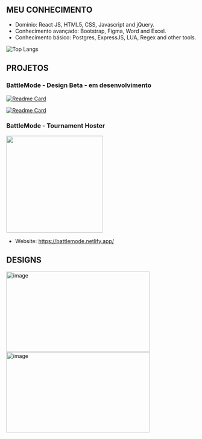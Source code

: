 ## MEU CONHECIMENTO

* Dominio: React JS, HTML5, CSS, Javascript and jQuery.
* Conhecimento avançado: Bootstrap, Figma, Word and Excel.
* Conhecimento básico: Postgres, ExpressJS, LUA, Regex and other tools.

![Top Langs](https://github-readme-stats.vercel.app/api/top-langs/?username=neekometria&layout=compact)

## PROJETOS
### BattleMode - Design Beta - em desenvolvimento

[![Readme Card](https://github-readme-stats.vercel.app/api/pin/?username=neekometria&repo=BattleMode-DesignBeta)]([https://github.com/anuraghazra/github-readme-stats](https://github.com/neekometria/BattleMode-DesignBeta-Backend))

[![Readme Card](https://github-readme-stats.vercel.app/api/pin/?username=neekometria&repo=BattleMode-DesignBeta-Backend)]([https://github.com/anuraghazra/github-readme-stats](https://github.com/neekometria/BattleMode-DesignBeta-Backend))


### BattleMode - Tournament Hoster
<img src="https://battlemode.netlify.app/static/media/BMlogo.be43e06a96cd5054329e.png" data-canonical-src="[https://gyazo.com/eb5c5741b6a9a16c692170a41a49c858.png](https://battlemode.netlify.app/static/media/logo.ddf08a1b98408dc88307.png)" width="256" height="256" />

* Website: https://battlemode.netlify.app/

## DESIGNS
<img width="380" height="213" alt="image" src="https://github.com/user-attachments/assets/f44bb3f4-2355-4509-9720-5d5c281d13a1" />
<img width="380" height="213" alt="image" src="https://github.com/user-attachments/assets/d87a6985-b014-4c8e-b9dd-07cbe6cbf3dd" />

